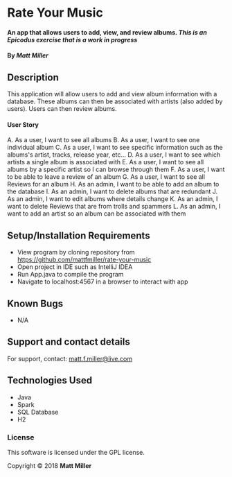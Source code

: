 # Rate Your Music

#### An app  that allows users to add, view, and review albums. _This is an Epicodus exercise that is a work in progress_

#### By _**Matt Miller**_

## Description

This application will allow users to add and view album information with a database. These albums can then be associated with artists (also added by users). Users can then review albums.

#### User Story

A. As a user, I want to see all albums
B. As a user, I want to see one individual album 
C. As a user, I want to see specific information such as the albums's artist, tracks, release year, etc...
D. As a user, I want to see which artists a single album is associated with 
E. As a user, I want to see all albums by a specific artist so I can browse through them 
F. As a user, I want to be able to leave a review of an album 
G. As a user, I want to see all Reviews for an album 
H. As an admin, I want to be able to add an album to the database 
I. As an admin, I want to delete albums that are redundant
J. As an admin, I want to edit albums where details change 
K. As an admin, I want to delete Reviews that are from trolls and spammers 
L. As an admin, I want to add an artist so an album can be associated with them

## Setup/Installation Requirements

* View program by cloning repository from https://github.com/mattfmiller/rate-your-music
* Open project in IDE such as IntelliJ IDEA
* Run App.java to compile the program
* Navigate to localhost:4567 in a browser to interact with app
  

## Known Bugs

* N/A

## Support and contact details

For support, contact: matt.f.miller@live.com

## Technologies Used

* Java
* Spark
* SQL Database
* H2

### License

This software is licensed under the GPL license.

Copyright © 2018 **Matt Miller**
